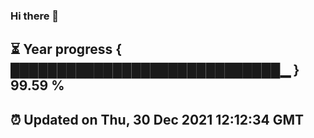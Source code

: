 ### Hi there 👋
⏳ Year progress { █████████████████████████████▁ } 99.59 %
---
⏰ Updated on Thu, 30 Dec 2021 12:12:34 GMT
---
